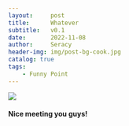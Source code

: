 ```yaml
---
layout:     post
title:      Whatever
subtitle:   v0.1
date:       2022-11-08
author:     Seracy
header-img: img/post-bg-cook.jpg
catalog: true
tags:
    - Funny Point
---
```


![]({{site.baseurl}}/img/logo.png)

#### Nice meeting you guys!



